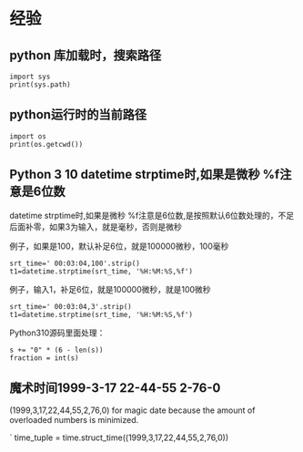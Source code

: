 # 经验

## python 库加载时，搜索路径 
```
import sys
print(sys.path)
```

## python运行时的当前路径

```
import os
print(os.getcwd())
```


## Python 3 10 datetime strptime时,如果是微秒 %f注意是6位数

datetime strptime时,如果是微秒 %f注意是6位数,是按照默认6位数处理的，不足后面补零，如果3为输入，就是毫秒，否则是微秒

例子，如果是100，默认补足6位，就是100000微秒，100毫秒
```
srt_time=' 00:03:04,100'.strip()
t1=datetime.strptime(srt_time, '%H:%M:%S,%f')

```
例子，输入1，补足6位，就是100000微秒，就是100微秒
```
srt_time=' 00:03:04,3'.strip()
t1=datetime.strptime(srt_time, '%H:%M:%S,%f')
```

Python310源码里面处理：

```
s += "0" * (6 - len(s))
fraction = int(s)
```


## 魔术时间1999-3-17 22-44-55 2-76-0

 (1999,3,17,22,44,55,2,76,0) for magic date because the amount of overloaded numbers is minimized. 
 
 ` time_tuple = time.struct_time((1999,3,17,22,44,55,2,76,0))